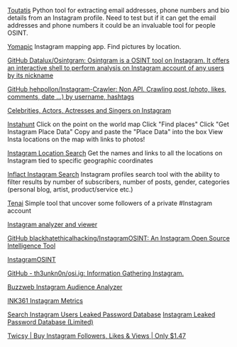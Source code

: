 
[Toutatis](https://github.com/megadose/toutatis)
Python tool for extracting email addresses, phone numbers and bio details from an Instagram profile.
Need to test but if it can get the email addresses and phone numbers it could be an invaluable tool for people OSINT.

[Yomapic](http://www.yomapic.com/)
Instagram mapping app. Find pictures by location.

[GitHub Datalux/Osintgram: Osintgram is a OSINT tool on Instagram. It offers an interactive shell to perform analysis on Instagram account of any users by its nickname](https://github.com/Datalux/Osintgram)

[GitHub hehpollon/Instagram-Crawler: Non API. Crawling post (photo, likes, comments, date ...) by username, hashtags](https://github.com/hehpollon/Instagram-Crawler)

[Celebrities, Actors, Actresses and Singers on Instagram](https://igsuperstar.com/)

[Instahunt](https://instahunt.co/)
Click on the point on the world map Click "Find places" Click "Get Instagram Place Data" Copy and paste the "Place Data" into the box View Insta locations on the map with links to photos!

[Instagram Location Search](https://github.com/bellingcat/instagram-location-search)
Get the names and links to all the locations on Instagram tied to specific geographic coordinates

[Inflact Instagram Search](https://inflact.com/tools/instagram-search/)
Instagram profiles search tool with the ability to filter results by number of subscribers, number of posts, gender, categories (personal blog, artist, product/service etc.)

[Tenai](https://github.com/novitae/Tenai)
Simple tool that uncover some followers of a private #Instagram account

[Instagram analyzer and viewer](https://gramho.com/)

[GitHub blackhatethicalhacking/InstagramOSINT: An Instagram Open Source Intelligence Tool](https://github.com/blackhatethicalhacking/InstagramOSINT)

[InstagramOSINT](https://github.com/sc1341/InstagramOSINT)

[GitHub - th3unkn0n/osi.ig: Information Gathering Instagram.](https://github.com/th3unkn0n/osi.ig)

[Buzzweb Instagram Audience Analyzer](https://buzzweb.pro/)

[INK361 Instagram Metrics](http://ink361.com/)

[Search Instagram Users Leaked Password Database](http://breachdbsztfykg2fdaq2gnqnxfsbj5d35byz3yzj73hazydk4vq72qd.onion/)
[Instagram Leaked Password Database (Limited)](http://breachdbsztfykg2fdaq2gnqnxfsbj5d35byz3yzj73hazydk4vq72qd.onion/LeakedPass)

[Twicsy | Buy Instagram Followers, Likes & Views | Only $1.47](https://twicsy.com/)

